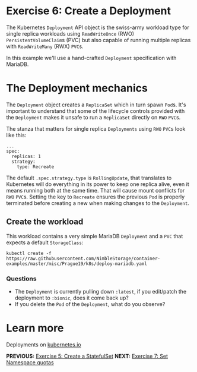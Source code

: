# Exercise 6: Create a Deployment
The Kubernetes `Deployment` API object is the swiss-army workload type for single replica workloads using `ReadWriteOnce` (RWO) `PersistentVolumeClaim`s (PVC) but also capable of running multiple replicas with `ReadWriteMany` (RWX) `PVC`s.

In this example we'll use a hand-crafted `Deployment` specification with MariaDB.

# The Deployment mechanics
The `Deployment` object creates a `ReplicaSet` which in turn spawn `Pod`s. It's important to understand that some of the lifecycle controls provided with the `Deployment` makes it unsafe to run a `ReplicaSet` directly on `RWO` `PVC`s.

The stanza that matters for single replica `Deployments` using `RWO` `PVC`s look like this:
```
...
spec:
  replicas: 1
  strategy:
    type: Recreate
```

The default `.spec.strategy.type` is `RollingUpdate`, that translates to Kubernetes will do everything in its power to keep one replica alive, even it means running both at the same time. That will cause mount conflicts for `RWO` `PVC`s. Setting the key to `Recreate` ensures the previous `Pod` is properly terminated before creating a new when making changes to the `Deployment`.

## Create the workload

This workload contains a very simple MariaDB `Deployment` and a `PVC` that expects a default `StorageClass`:
```
kubectl create -f https://raw.githubusercontent.com/NimbleStorage/container-examples/master/misc/Prague19/k8s/deploy-mariadb.yaml
```

### Questions

* The `Deployment` is currently pulling down `:latest`, if you edit/patch the deployment to `:bionic`, does it come back up?
* If you delete the `Pod` of the `Deployment`, what do you observe?

# Learn more

Deployments on [kubernetes.io](https://kubernetes.io/docs/concepts/workloads/controllers/deployment/)

**PREVIOUS:** [Exercise 5: Create a StatefulSet](create_a_statefulset.md)
**NEXT:** [Exercise 7: Set Namespace quotas](namespace_quotas.md)
